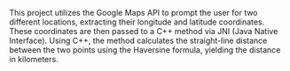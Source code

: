 This project utilizes the Google Maps API to prompt the user for two different locations, extracting their longitude and latitude coordinates.
These coordinates are then passed to a C++ method via JNI (Java Native Interface).
Using C++, the method calculates the straight-line distance between the two points using the Haversine formula, yielding the distance in kilometers.
